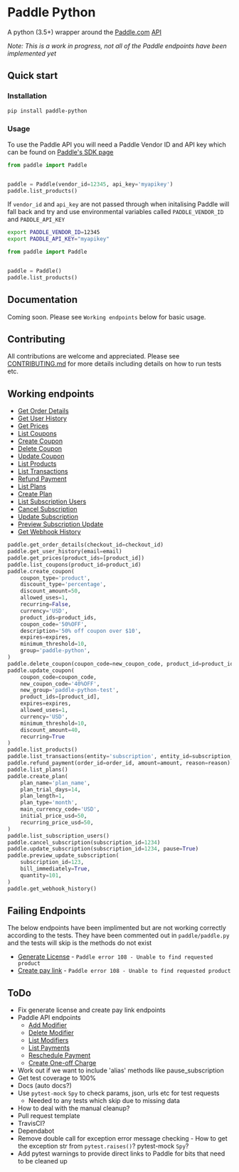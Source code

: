 # Paddle Python

A python (3.5+) wrapper around the [Paddle.com](https://paddle.com/) [API](https://developer.paddle.com/api-reference/intro)

_Note: This is a work in progress, not all of the Paddle endpoints have been implemented yet_

## Quick start

### Installation

```bash
pip install paddle-python
```


### Usage

To use the Paddle API you will need a Paddle Vendor ID and API key which can be found on [Paddle's SDK page](https://vendors.paddle.com/sdk)

```python
from paddle import Paddle


paddle = Paddle(vendor_id=12345, api_key='myapikey')
paddle.list_products()
```

If `vendor_id` and `api_key` are not passed through when initalising Paddle will fall back and try and use environmental variables called `PADDLE_VENDOR_ID` and `PADDLE_API_KEY`
```bash
export PADDLE_VENDOR_ID=12345
export PADDLE_API_KEY="myapikey"
```

```python
from paddle import Paddle


paddle = Paddle()
paddle.list_products()
```


## Documentation

Coming soon. Please see `Working endpoints` below for basic usage.


## Contributing

All contributions are welcome and appreciated. Please see [CONTRIBUTING.md](https://github.com/pyepye/paddle-python/blob/master/CONTRIBUTING.md) for more details including details on how to run tests etc.


## Working endpoints
* [Get Order Details](https://developer.paddle.com/api-reference/checkout-api/order-information/getorder)
* [Get User History](https://checkout.paddle.com/api/2.0/user/history)
* [Get Prices](https://developer.paddle.com/api-reference/checkout-api/prices/getprices)
* [List Coupons](https://developer.paddle.com/api-reference/product-api/coupons/listcoupons)
* [Create Coupon](https://developer.paddle.com/api-reference/product-api/coupons/createcoupon)
* [Delete Coupon](https://developer.paddle.com/api-reference/product-api/coupons/deletecoupon)
* [Update Coupon](https://developer.paddle.com/api-reference/product-api/coupons/updatecoupon)
* [List Products](https://developer.paddle.com/api-reference/product-api/products/getproducts)
* [List Transactions](https://developer.paddle.com/api-reference/product-api/transactions/listtransactions)
* [Refund Payment](https://developer.paddle.com/api-reference/product-api/payments/refundpayment)
* [List Plans](https://developer.paddle.com/api-reference/subscription-api/plans/listplans)
* [Create Plan](https://developer.paddle.com/api-reference/subscription-api/plans/createplan)
* [List Subscription Users](https://developer.paddle.com/api-reference/subscription-api/subscription-users/listusers)
* [Cancel Subscription](https://developer.paddle.com/api-reference/subscription-api/subscription-users/canceluser)
* [Update Subscription](https://developer.paddle.com/api-reference/subscription-api/subscription-users/updateuser)
* [Preview Subscription Update](https://developer.paddle.com/api-reference/subscription-api/subscription-users/previewupdate)
* [Get Webhook History](https://developer.paddle.com/api-reference/alert-api/webhooks/webhooks)

```python
paddle.get_order_details(checkout_id=checkout_id)
paddle.get_user_history(email=email)
paddle.get_prices(product_ids=[product_id])
paddle.list_coupons(product_id=product_id)
paddle.create_coupon(
    coupon_type='product',
    discount_type='percentage',
    discount_amount=50,
    allowed_uses=1,
    recurring=False,
    currency='USD',
    product_ids=product_ids,
    coupon_code='50%OFF',
    description='50% off coupon over $10',
    expires=expires,
    minimum_threshold=10,
    group='paddle-python',
)
paddle.delete_coupon(coupon_code=new_coupon_code, product_id=product_id)
paddle.update_coupon(
    coupon_code=coupon_code,
    new_coupon_code='40%OFF',
    new_group='paddle-python-test',
    product_ids=[product_id],
    expires=expires,
    allowed_uses=1,
    currency='USD',
    minimum_threshold=10,
    discount_amount=40,
    recurring=True
)
paddle.list_products()
paddle.list_transactions(entity='subscription', entity_id=subscription_id)
paddle.refund_payment(order_id=order_id, amount=amount, reason=reason)
paddle.list_plans()
paddle.create_plan(
    plan_name='plan_name',
    plan_trial_days=14,
    plan_length=1,
    plan_type='month',
    main_currency_code='USD',
    initial_price_usd=50,
    recurring_price_usd=50,
)
paddle.list_subscription_users()
paddle.cancel_subscription(subscription_id=1234)
paddle.update_subscription(subscription_id=1234, pause=True)
paddle.preview_update_subscription(
    subscription_id=123,
    bill_immediately=True,
    quantity=101,
)
paddle.get_webhook_history()
```


## Failing Endpoints

The below endpoints have been implimented but are not working correctly according to the tests. They have been commented out in `paddle/paddle.py` and the tests will skip is the methods do not exist

* [Generate License](https://developer.paddle.com/api-reference/product-api/licenses/createlicense) - `Paddle error 108 - Unable to find requested product`
* [Create pay link](https://developer.paddle.com/api-reference/product-api/pay-links/createpaylink) -  `Paddle error 108 - Unable to find requested product`


## ToDo
* Fix generate license and create pay link endpoints
* Paddle API endpoints
    * [Add Modifier](https://developer.paddle.com/api-reference/subscription-api/modifiers/createmodifier)
    * [Delete Modifier](https://developer.paddle.com/api-reference/subscription-api/modifiers/deletemodifier)
    * [List Modifiers](https://developer.paddle.com/api-reference/subscription-api/modifiers/listmodifiers)
    * [List Payments](https://developer.paddle.com/api-reference/subscription-api/payments/listpayments)
    * [Reschedule Payment](https://developer.paddle.com/api-reference/subscription-api/payments/updatepayment)
    * [Create One-off Charge](https://developer.paddle.com/api-reference/subscription-api/one-off-charges/createcharge)
* Work out if we want to include 'alias' methods like pause_subscription
* Get test coverage to 100%
* Docs (auto docs?)
* Use `pytest-mock` `Spy` to check params, json, urls etc for test requests
    * Needed to any tests which skip due to missing data
* How to deal with the manual cleanup?
* Pull request template
* TravisCI?
* Dependabot
* Remove double call for exception error message checking - How to get the exception str from `pytest.raises()`? pytest-mock `Spy`?
* Add pytest warnings to provide direct links to Paddle for bits that need to be cleaned up
